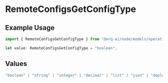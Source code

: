 # RemoteConfigsGetConfigType

## Example Usage

```typescript
import { RemoteConfigsGetConfigType } from "@orq-ai/node/models/operations";

let value: RemoteConfigsGetConfigType = "boolean";
```

## Values

```typescript
"boolean" | "string" | "integer" | "decimal" | "list" | "json" | "deployment"
```